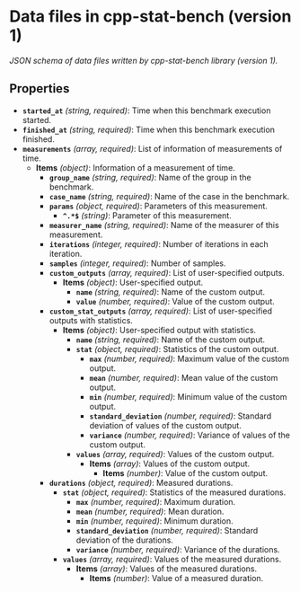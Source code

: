 # Data files in cpp-stat-bench (version 1)

*JSON schema of data files written by cpp-stat-bench library  (version 1).*

## Properties

- <a id="properties/started_at"></a>**`started_at`** *(string, required)*: Time when this benchmark execution started.
- <a id="properties/finished_at"></a>**`finished_at`** *(string, required)*: Time when this benchmark execution finished.
- <a id="properties/measurements"></a>**`measurements`** *(array, required)*: List of information of measurements of time.
  - <a id="properties/measurements/items"></a>**Items** *(object)*: Information of a measurement of time.
    - <a id="properties/measurements/items/properties/group_name"></a>**`group_name`** *(string, required)*: Name of the group in the benchmark.
    - <a id="properties/measurements/items/properties/case_name"></a>**`case_name`** *(string, required)*: Name of the case in the benchmark.
    - <a id="properties/measurements/items/properties/params"></a>**`params`** *(object, required)*: Parameters of this measurement.
      - <a id="properties/measurements/items/properties/params/patternProperties/%5E.%2A%24"></a>**`^.*$`** *(string)*: Parameter of this measurement.
    - <a id="properties/measurements/items/properties/measurer_name"></a>**`measurer_name`** *(string, required)*: Name of the measurer of this measurement.
    - <a id="properties/measurements/items/properties/iterations"></a>**`iterations`** *(integer, required)*: Number of iterations in each iteration.
    - <a id="properties/measurements/items/properties/samples"></a>**`samples`** *(integer, required)*: Number of samples.
    - <a id="properties/measurements/items/properties/custom_outputs"></a>**`custom_outputs`** *(array, required)*: List of user-specified outputs.
      - <a id="properties/measurements/items/properties/custom_outputs/items"></a>**Items** *(object)*: User-specified output.
        - <a id="properties/measurements/items/properties/custom_outputs/items/properties/name"></a>**`name`** *(string, required)*: Name of the custom output.
        - <a id="properties/measurements/items/properties/custom_outputs/items/properties/value"></a>**`value`** *(number, required)*: Value of the custom output.
    - <a id="properties/measurements/items/properties/custom_stat_outputs"></a>**`custom_stat_outputs`** *(array, required)*: List of user-specified outputs with statistics.
      - <a id="properties/measurements/items/properties/custom_stat_outputs/items"></a>**Items** *(object)*: User-specified output with statistics.
        - <a id="properties/measurements/items/properties/custom_stat_outputs/items/properties/name"></a>**`name`** *(string, required)*: Name of the custom output.
        - <a id="properties/measurements/items/properties/custom_stat_outputs/items/properties/stat"></a>**`stat`** *(object, required)*: Statistics of the custom output.
          - <a id="properties/measurements/items/properties/custom_stat_outputs/items/properties/stat/properties/max"></a>**`max`** *(number, required)*: Maximum value of the custom output.
          - <a id="properties/measurements/items/properties/custom_stat_outputs/items/properties/stat/properties/mean"></a>**`mean`** *(number, required)*: Mean value of the custom output.
          - <a id="properties/measurements/items/properties/custom_stat_outputs/items/properties/stat/properties/min"></a>**`min`** *(number, required)*: Minimum value of the custom output.
          - <a id="properties/measurements/items/properties/custom_stat_outputs/items/properties/stat/properties/standard_deviation"></a>**`standard_deviation`** *(number, required)*: Standard deviation of values of the custom output.
          - <a id="properties/measurements/items/properties/custom_stat_outputs/items/properties/stat/properties/variance"></a>**`variance`** *(number, required)*: Variance of values of the custom output.
        - <a id="properties/measurements/items/properties/custom_stat_outputs/items/properties/values"></a>**`values`** *(array, required)*: Values of the custom output.
          - <a id="properties/measurements/items/properties/custom_stat_outputs/items/properties/values/items"></a>**Items** *(array)*: Values of the custom output.
            - <a id="properties/measurements/items/properties/custom_stat_outputs/items/properties/values/items/items"></a>**Items** *(number)*: Value of the custom output.
    - <a id="properties/measurements/items/properties/durations"></a>**`durations`** *(object, required)*: Measured durations.
      - <a id="properties/measurements/items/properties/durations/properties/stat"></a>**`stat`** *(object, required)*: Statistics of the measured durations.
        - <a id="properties/measurements/items/properties/durations/properties/stat/properties/max"></a>**`max`** *(number, required)*: Maximum duration.
        - <a id="properties/measurements/items/properties/durations/properties/stat/properties/mean"></a>**`mean`** *(number, required)*: Mean duration.
        - <a id="properties/measurements/items/properties/durations/properties/stat/properties/min"></a>**`min`** *(number, required)*: Minimum duration.
        - <a id="properties/measurements/items/properties/durations/properties/stat/properties/standard_deviation"></a>**`standard_deviation`** *(number, required)*: Standard deviation of the durations.
        - <a id="properties/measurements/items/properties/durations/properties/stat/properties/variance"></a>**`variance`** *(number, required)*: Variance of the durations.
      - <a id="properties/measurements/items/properties/durations/properties/values"></a>**`values`** *(array, required)*: Values of the measured durations.
        - <a id="properties/measurements/items/properties/durations/properties/values/items"></a>**Items** *(array)*: Values of the measured durations.
          - <a id="properties/measurements/items/properties/durations/properties/values/items/items"></a>**Items** *(number)*: Value of a measured duration.
